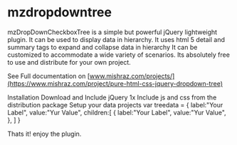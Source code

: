 # mzdropdowntree
mzDropDownCheckboxTree is a simple but powerful jQuery lightweight plugin. It can be used to display data in hierarchy.
It uses html 5 detail and summary tags to expand and collapse data in hierarchy
It can be customized to accommodate a wide variety of scenarios.
Its absolutely free to use and distribute for your own project.

See Full documentation on [www.mishraz.com/projects/](https://www.mishraz.com/project/pure-html-css-jquery-dropdown-tree)

Installation
Download and Include jQuery 1x
Include js and css from the distribution package
Setup your data projects
var treedata = {
    label:"Your Label",
    value:"Yur Value",
      children:[
        {
           label:"Your Label",
          value:"Yur Value",
        },
      ]
}

Thats it! enjoy the plugin.
